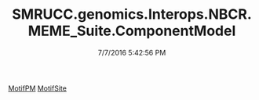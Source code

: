 ﻿---
title: SMRUCC.genomics.Interops.NBCR.MEME_Suite.ComponentModel
date: 7/7/2016 5:42:56 PM
---

[MotifPM](T-SMRUCC.genomics.Interops.NBCR.MEME_Suite.ComponentModel.MotifPM.html)
[MotifSite](T-SMRUCC.genomics.Interops.NBCR.MEME_Suite.ComponentModel.MotifSite.html)
